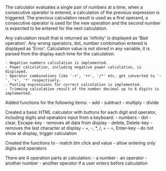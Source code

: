 The calculator evaluates a single pair of numbers at a time, when a consecutive operator is entered, a calculation of the previous expression is triggered. The previous calculation result is used as a first operand, a consecutive operator is used for the new operation and the second number is expected to be entered for the next calculation.

Any calculation result that is returned as 'infinity' is displayed as 'Bad operation'. Any wrong operators, dot, number combination entered is displayed as 'Error'.
Calculation value is not stored in any variable, it is parsed from the display each time for the calculation.

    - Negative numbers calculation is implemented.
    - Power calculation, including negative power calculation, is displayed.
    - Operator combinations like '-+', '++', '/*' etc. get converted to '-', '+', '*' respectively.
    - Pasting expressions for correct calculation is implemented. 
    - Trimming calculation result of the number decimal up to 6 digits is implemented. 

Added functions for the following items:
    - add
    - subtract
    - multiply
    - divide


Created a basic HTML calculator with buttons for each digit and operator, including digits and operators input from a keyboard:
    - numbers
    - dot
    - clear, Escape-key - removes all data from display
    - delete, Delete-key - removes the last character at display
    - +, -, *, /, =
    - =, Enter-key - do not show at display, trigger calculation

Created the functions to
    - match btn click and value
    - allow entering only digits and operators
       

There are 4 operation parts at calculation:
    - a number
    - an operator
    - another number
    - another operator if a user enters before calculation
